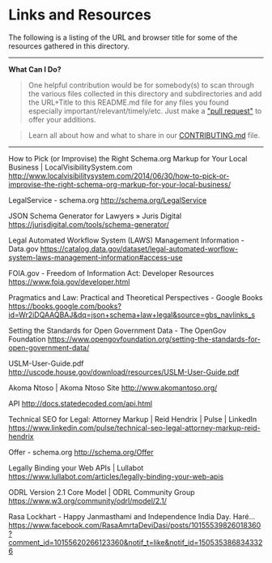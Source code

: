 # Links and Resources

The following is a listing of the URL and browser title for some of the resources gathered in this directory.  

------------------

**What Can I Do?** 

> One helpful contribution would be for somebody(s) to scan through the various files collected in this directory and subdirectories and add the URL+Title to this README.md file for any files you found especially important/relevant/timely/etc. Just make a ["pull request"](https://help.github.com/articles/about-pull-requests) to offer your additions. 

> Learn all about how and what to share in our [CONTRIBUTING.md](CONTRIBUTING.md) file. 

-------------------

How to Pick (or Improvise) the Right Schema.org Markup for Your Local Business | LocalVisibilitySystem.com
http://www.localvisibilitysystem.com/2014/06/30/how-to-pick-or-improvise-the-right-schema-org-markup-for-your-local-business/

LegalService - schema.org
http://schema.org/LegalService

JSON Schema Generator for Lawyers » Juris Digital
https://jurisdigital.com/tools/schema-generator/

Legal Automated Workflow System (LAWS) Management Information - Data.gov
https://catalog.data.gov/dataset/legal-automated-worflow-system-laws-management-information#access-use

FOIA.gov - Freedom of Information Act: Developer Resources
https://www.foia.gov/developer.html

Pragmatics and Law: Practical and Theoretical Perspectives - Google Books
https://books.google.com/books?id=Wr2iDQAAQBAJ&dq=json+schema+law+legal&source=gbs_navlinks_s

Setting the Standards for Open Government Data - The OpenGov Foundation
https://www.opengovfoundation.org/setting-the-standards-for-open-government-data/

USLM-User-Guide.pdf
http://uscode.house.gov/download/resources/USLM-User-Guide.pdf

Akoma Ntoso | Akoma Ntoso Site
http://www.akomantoso.org/

API
http://docs.statedecoded.com/api.html

Technical SEO for Legal: Attorney Markup | Reid Hendrix | Pulse | LinkedIn
https://www.linkedin.com/pulse/technical-seo-legal-attorney-markup-reid-hendrix

Offer - schema.org
http://schema.org/Offer

Legally Binding your Web APIs | Lullabot
https://www.lullabot.com/articles/legally-binding-your-web-apis

ODRL Version 2.1 Core Model | ODRL Community Group
https://www.w3.org/community/odrl/model/2.1/

Rasa Lockhart - Happy Janmasthami and Independence India Day. Haré...
https://www.facebook.com/RasaAmrtaDeviDasi/posts/10155539826018360?comment_id=10155620266123360&notif_t=like&notif_id=1505353868343326